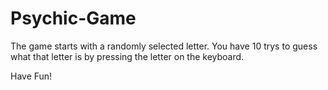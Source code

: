 # Psychic-Game

The game starts with a randomly selected letter. You have 10 trys to guess what that letter is by pressing the letter on the keyboard. 

Have Fun!
